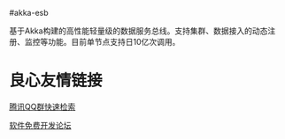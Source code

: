 #akka-esb

基于Akka构建的高性能轻量级的数据服务总线。支持集群、数据接入的动态注册、监控等功能。目前单节点支持日10亿次调用。


 # 良心友情链接

[腾讯QQ群快速检索](http://u.720life.cn/s/8cf73f7c)

[软件免费开发论坛](http://u.720life.cn/s/bbb01dc0)